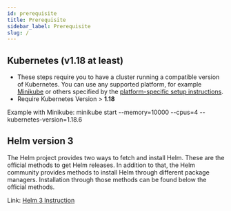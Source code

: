 ```yaml
---
id: prerequisite
title: Prerequisite
sidebar_label: Prerequisite
slug: /
---
```


## Kubernetes (v1.18 at least)

- These steps require you to have a cluster running a compatible version of Kubernetes. You can use any supported platform, for example [Minikube](https://kubernetes.io/docs/tasks/tools/install-minikube/) or others specified by the [platform-specific setup instructions](https://istio.io/docs/setup/platform-setup/).
- Require Kubernetes Version > **1.18**

Example with Minikube: minikube start --memory=10000 --cpus=4 --kubernetes-version=1.18.6

## Helm version 3

The Helm project provides two ways to fetch and install Helm. These are the official methods to get Helm releases. In addition to that, the Helm community provides methods to install Helm through different package managers. Installation through those methods can be found below the official methods.

Link: [Helm 3 Instruction](https://helm.sh/docs/intro/install/)
